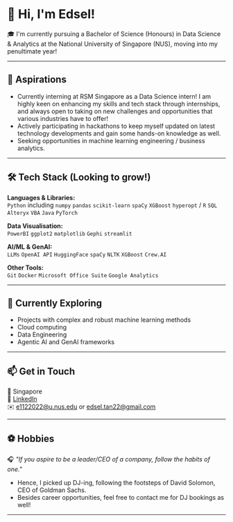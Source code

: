 # 👋 Hi, I'm Edsel!

🎓 I'm currently pursuing a Bachelor of Science (Honours) in Data Science & Analytics at the National University of Singapore (NUS), moving into my penultimate year!

---

## 💼 Aspirations

- Currently interning at RSM Singapore as a Data Science intern! I am highly keen on enhancing my skills and tech stack through internships, and always open to taking on new challenges and opportunities that various industries have to offer!
- Actively participating in hackathons to keep myself updated on latest technology developments and gain some hands-on knowledge as well.
- Seeking opportunities in machine learning engineering / business analytics.
---

## 🛠️ Tech Stack (Looking to grow!)

**Languages & Libraries:**  
`Python` including `numpy` `pandas` `scikit-learn` `spaCy` `XGBoost` `hyperopt` / `R` `SQL` `Alteryx` `VBA` `Java` `PyTorch`

**Data Visualisation:**  
`PowerBI` `ggplot2` `matplotlib` `Gephi` `streamlit`

**AI/ML & GenAI:**  
`LLMs` `OpenAI API` `HuggingFace` `spaCy` `NLTK` `XGBoost` `Crew.AI`

**Other Tools:**  
`Git` `Docker` `Microsoft Office Suite` `Google Analytics` 

---

## 🌱 Currently Exploring

- Projects with complex and robust machine learning methods
- Cloud computing
- Data Engineering
- Agentic AI and GenAI frameworks

---

## 📫 Get in Touch

📍 Singapore  
🔗 [LinkedIn](https://www.linkedin.com/in/edseltan)  
✉️ e1122022@u.nus.edu or edsel.tan22@gmail.com

---

## ⚽ Hobbies
🎧 _"If you aspire to be a leader/CEO of a company, follow the habits of one."_ 
- Hence, I picked up DJ-ing, following the footsteps of David Solomon, CEO of Goldman Sachs. 
- Besides career opportunities, feel free to contact me for DJ bookings as well!

---
